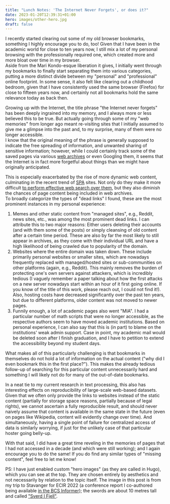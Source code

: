 ```yaml
---
title: "Lunch Notes: 'The Internet Never Forgets', or does it?"
date: 2023-01-20T12:39:31+01:00
hero: images/other-hero.jpg
draft: false
---
```


I recently started clearing out some of my old browser bookmarks, something I highly encourage you to do, too!
Given that I have been in the academic world for close to ten years now, I still mix a lot of my personal browsing with the professionally required one, which created more and more bloat over time in my browser.  
Aside from the Mari Kondo-esque liberation it gives, I initially went through my bookmarks to finally start separating them into various categories, putting a more distinct divide between my "personal" and "professional" online footprint.
In some sense, it also felt like clearing out a childhood bedroom, given that I have consistently used the same browser (Firefox) for close to fifteen years now, and certainly not all bookmarks hold the same relevance today as back then.

Growing up with the Internet, the title phrase "the Internet never forgets" has been deeply ingrained into my memory, and I always more or less believed this to be true.
But actually going through some of my "web memories" from longer ago meant re-visiting sites that I initially assumed to give me a glimpse into the past and, to my surprise, many of them were no longer accessible.  
I know that the original meaning of the phrase is generally supposed to indicate the free spreading of information, and unwanted sharing of sensitive information; however, while I could certainly track some of the saved pages via various [web archives](https://archive.org/) or even Googling them, it seems that the Internet is in fact more forgetful about things than we might have originally anticipated.

This is especially exacerbated by the rise of more dynamic web content, culminating in the recent trend of [SPA](https://en.wikipedia.org/wiki/Single-page_application) sites. Not only do they make it more difficult [to perform effective web search over them](https://seranking.com/blog/single-page-application-seo/), but they also diminish the chances of page content being included in web archives.  
To broadly categorize the types of "dead links" I found, these are the most prominent instances in my personal experience:

  1. Memes and other static content from "managed sites", e.g., Reddit, news sites, etc., was among the most prominent dead links. I can attribute this to two major reasons: Either users deleting their accounts (and with them some of the posts) or simply cleansing of old content after a certain time period. These are also by far the most likely to still appear in archives, as they come with their individual URL and have a high likelihood of being crawled due to popularity of the domain.
  2. Websites where the entire domain was taken down. These include primarily personal websites or smaller sites, which are nowadays frequently replaced with managed/hosted sites or sub-communities on other platforms (again, e.g., Reddit). This mainly removes the burden of protecting one's own servers against attackers, which is incredibly tedious (I vaguely remember a paper talking about how the first attacks on a new server nowadays start within an hour of it first going online. If you know of the title of this work, please reach out, I could not find it!). Also, hosting costs have decreased significantly over the past ten years, but due to different platforms, older content was not moved to newer pages.
  3. Funnily enough, a lot of academic pages also went "MIA". I had a particular number of math scripts that were no longer accessible, as the respective authors seem to have moved academic institutions. Based on personal experience, I can also say that this is (in part) to blame on the institutions' weak admin support. Case in point, my academic mail would be deleted soon after I finish graduation, and I have to petition to extend the accessibility beyond my student days.


What makes all of this particularly challenging is that bookmarks in themselves do not hold a lot of information on the actual content ("why did I even bookmark this in the first place?"). This makes the already tedious follow-up of searching for this particular content unnecessarily hard and something I will likely not do for many of the out-of-date bookmarks.

In a neat tie to my current research in text processing, this also has interesting effects on reproducibility of large-scale web-based datasets. Given that we often only provide the links to websites instead of the static content (partially for storage space reasons, partially because of legal rights), we cannot ascertain a fully reproducible result, and should never naively assume that content is available in the same state in the future (even on pages like Wikipedia, content will evidently change over time). And simultaneously, having a single point of failure for centralized access of data is similarly worrying, if just for the unlikely case of that particular hoster going belly-up.

With that said, I did have a great time reveling in the memories of pages that I had not accessed in a decade (and which were still working); and I again encourage you to do the same! If you do find any similar types of "missing content", feel free to let me know!


PS: I have just enabled custom "hero images" (as they are called in Hugo), which you can see at the top. They are chosen entirely by aesthetics and not necessarily by relation to the topic itself. The image in this post is from my trip to Stavanger for ECIR 2022 (a conference report I co-authored being available [in the BCS Informer](https://irsg.bcs.org/informer/2022/05/ecir-2022-experience-report/)); the swords are about 10 metres tall and called ["Sverd I Fjell"](https://en.wikipedia.org/wiki/Sverd_i_fjell).